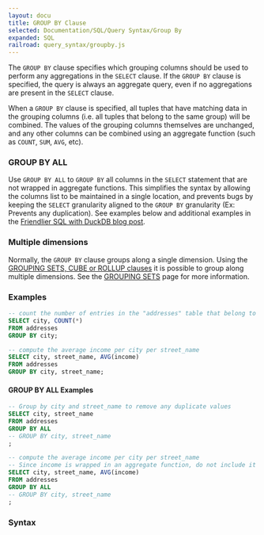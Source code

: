 ```yaml
---
layout: docu
title: GROUP BY Clause
selected: Documentation/SQL/Query Syntax/Group By
expanded: SQL
railroad: query_syntax/groupby.js
---
```

The `GROUP BY` clause specifies which grouping columns should be used to perform any aggregations in the `SELECT` clause.
If the `GROUP BY` clause is specified, the query is always an aggregate query, even if no aggregations are present in the `SELECT` clause.

When a `GROUP BY` clause is specified, all tuples that have matching data in the grouping columns (i.e. all tuples that belong to the same group) will be combined.
The values of the grouping columns themselves are unchanged, and any other columns can be combined using an aggregate function (such as `COUNT`, `SUM`, `AVG`, etc).

### GROUP BY ALL
Use `GROUP BY ALL` to `GROUP BY` all columns in the `SELECT` statement that are not wrapped in aggregate functions. 
This simplifies the syntax by allowing the columns list to be maintained in a single location, and prevents bugs by keeping the `SELECT` granularity aligned to the `GROUP BY` granularity (Ex: Prevents any duplication).
See examples below and additional examples in the [Friendlier SQL with DuckDB blog post](/2022/05/04/friendlier-sql.html#group-by-all).

### Multiple dimensions
Normally, the `GROUP BY` clause groups along a single dimension.
Using the [GROUPING SETS, CUBE or ROLLUP clauses](../../sql/query_syntax/grouping_sets) it is possible to group along multiple dimensions.
See the [GROUPING SETS](../../sql/query_syntax/grouping_sets) page for more information.

### Examples

```sql
-- count the number of entries in the "addresses" table that belong to each different city
SELECT city, COUNT(*)
FROM addresses
GROUP BY city;

-- compute the average income per city per street_name
SELECT city, street_name, AVG(income)
FROM addresses
GROUP BY city, street_name;
```

#### GROUP BY ALL Examples

```sql
-- Group by city and street_name to remove any duplicate values
SELECT city, street_name
FROM addresses
GROUP BY ALL
-- GROUP BY city, street_name
;

-- compute the average income per city per street_name
-- Since income is wrapped in an aggregate function, do not include it in the GROUP BY
SELECT city, street_name, AVG(income)
FROM addresses
GROUP BY ALL
-- GROUP BY city, street_name
;

```

### Syntax
<div id="rrdiagram"></div>
